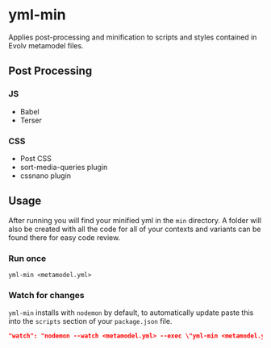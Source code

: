 # yml-min

Applies post-processing and minification to scripts and styles contained in Evolv metamodel files.

## Post Processing

### JS

- Babel
- Terser

### CSS

- Post CSS
- sort-media-queries plugin
- cssnano plugin

## Usage

After running you will find your minified yml in the `min` directory. A folder will also be created with all the code for all of your contexts and variants can be found there for easy code review.

### Run once

```shell
yml-min <metamodel.yml>
```

### Watch for changes

`yml-min` installs with `nodemon` by default, to automatically update paste this into the `scripts` section of your `package.json` file.

```json
"watch": "nodemon --watch <metamodel.yml> --exec \"yml-min <metamodel.yml>\""
```

